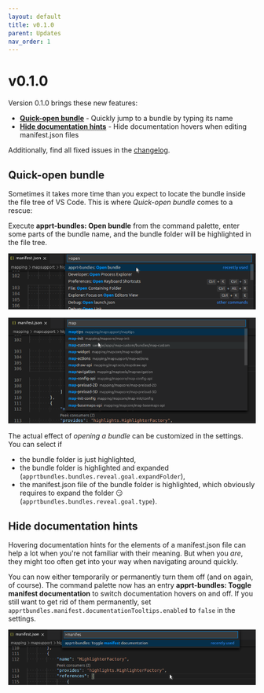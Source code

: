 ```yaml
---
layout: default
title: v0.1.0
parent: Updates
nav_order: 1
---
```

# v0.1.0

Version 0.1.0 brings these new features:

* **[Quick-open bundle](#quick-open-bundle)** - Quickly jump to a bundle by typing its name
* **[Hide documentation hints](#hide-documentation-hints)** - Hide documentation hovers when editing manifest.json files

Additionally, find all fixed issues in the [changelog](/CHANGELOG.md).

## Quick-open bundle

Sometimes it takes more time than you expect to locate the bundle inside the file tree of VS Code. This is where *Quick-open bundle* comes to a rescue:

Execute **apprt-bundles: Open bundle** from the command palette, enter some parts of the bundle name, and the bundle folder will be highlighted in the file tree.

![Open bundle in command palette](../images/feature_bundle_open01.png)

![Enter bundle name in command palette](../images/feature_bundle_open02.png)

The actual effect of *opening a bundle* can be customized in the settings.
You can select if
* the bundle folder is just highlighted,
* the bundle folder is highlighted and expanded (`apprtbundles.bundles.reveal.goal.expandFolder`),
* the manifest.json file of the bundle folder is highlighted, which obviously requires to expand the folder :smirk: (`apprtbundles.bundles.reveal.goal.type`).



## Hide documentation hints

Hovering documentation hints for the elements of a manifest.json file can help a lot when you're not familiar with their meaning.
But when you _are_, they might too often get into your way when navigating around quickly.

You can now either temporarily or permanently turn them off (and on again, of course).
The command palette now has an entry **apprt-bundles: Toggle manifest documentation** to switch documentation hovers on and off.
If you still want to get rid of them permanently, set `apprtbundles.manifest.documentationTooltips.enabled` to `false` in the settings.

![Enter bundle name in command palette](../images/feature_manifest_doc_toggle.png)



